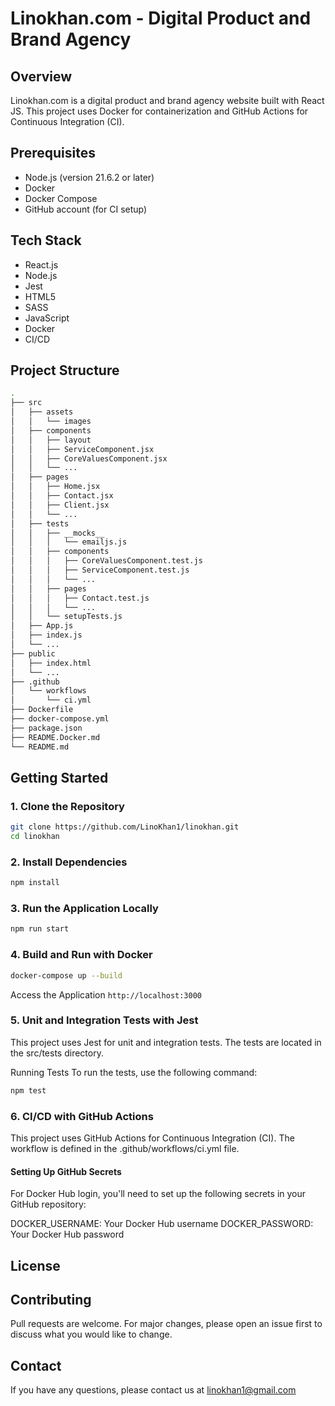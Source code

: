 # Linokhan.com - Digital Product and Brand Agency

## Overview
Linokhan.com is a digital product and brand agency website built with React JS. This project uses Docker for containerization and GitHub Actions for Continuous Integration (CI).

## Prerequisites
- Node.js (version 21.6.2 or later)
- Docker
- Docker Compose
- GitHub account (for CI setup)
  
## Tech Stack
- React.js
- Node.js
- Jest
- HTML5
- SASS
- JavaScript
- Docker
- CI/CD
  
## Project Structure
``` sh
.
├── src
│   ├── assets
│   │   └── images
│   ├── components
│   │   ├── layout
│   │   ├── ServiceComponent.jsx
│   │   ├── CoreValuesComponent.jsx
│   │   └── ...
│   ├── pages
│   │   ├── Home.jsx
│   │   ├── Contact.jsx
│   │   ├── Client.jsx
│   │   └── ...
│   ├── tests
│   │   ├── __mocks__
│   │   │   └── emailjs.js
│   │   ├── components
│   │   │   ├── CoreValuesComponent.test.js
│   │   │   ├── ServiceComponent.test.js
│   │   │   └── ...
│   │   ├── pages
│   │   │   ├── Contact.test.js
│   │   │   └── ...
│   │   └── setupTests.js
│   ├── App.js
│   ├── index.js
│   └── ...
├── public
│   ├── index.html
│   └── ...
├── .github
│   └── workflows
│       └── ci.yml
├── Dockerfile
├── docker-compose.yml
├── package.json
├── README.Docker.md
└── README.md


```
## Getting Started

### 1. Clone the Repository
``` sh
git clone https://github.com/LinoKhan1/linokhan.git
cd linokhan
```
### 2. Install Dependencies
``` sh
npm install
```

### 3. Run the Application Locally
``` sh
npm run start
```

### 4. Build and Run with Docker
``` sh
docker-compose up --build
```

Access the Application
`http://localhost:3000`

### 5. Unit and Integration Tests with Jest
This project uses Jest for unit and integration tests. The tests are located in the src/tests directory.

Running Tests
To run the tests, use the following command:
``` sh
npm test
```

### 6. CI/CD with GitHub Actions
This project uses GitHub Actions for Continuous Integration (CI). The workflow is defined in the .github/workflows/ci.yml file.

#### Setting Up GitHub Secrets
For Docker Hub login, you'll need to set up the following secrets in your GitHub repository:

DOCKER_USERNAME: Your Docker Hub username
DOCKER_PASSWORD: Your Docker Hub password

## License
## Contributing
Pull requests are welcome. For major changes, please open an issue first to discuss what you would like to change.

## Contact
If you have any questions, please contact us at linokhan1@gmail.com

